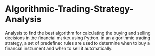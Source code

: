# Algorithmic-Trading-Strategy-Analysis
Analysis to find the best algorithm for calculating the buying and selling decisions in the financial market using Python. In an algorithmic trading strategy, a set of predefined rules are used to determine when to buy a financial instrument and when to sell it automatically.
